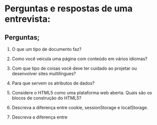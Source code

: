 # Perguntas e respostas de uma entrevista:

## Perguntas;

1. O que um tipo de documento faz?

2. Como você veicula uma página com conteúdo em vários idiomas?

3. Com que tipo de coisas você deve ter cuidado ao projetar ou desenvolver sites multilíngues?

4. Para que servem os atributos de dados?

5. Considere o HTML5 como uma plataforma web aberta. Quais são os blocos de construção do HTML5?

6. Descreva a diferença entre cookie, sessionStorage e localStorage.

7. Descreva a diferença entre <script>, <script async> e <script defer>.

8. Por que geralmente é uma boa ideia posicionar <link>s CSS entre <head></head> e <script>s JS logo antes de </body>? Você conhece alguma exceção?

9. O que é renderização progressiva?

10. Por que você usaria um atributo srcset em uma tag de imagem? Explique o processo que o navegador usa ao avaliar o conteúdo deste atributo.

11. Você já usou diferentes linguagens de templates HTML antes?

12. Qual é a diferença entre canvas e svg?

13. O que são elementos vazios em HTML?

## Respostas;

#### 1.  O tipo de documento (doctype) no HTML informa ao navegador qual versão do HTML a página está usando. Isso ajuda o navegador a renderizar a página corretamente.

#### 2.  Para veicular uma página com conteúdo em vários idiomas, você pode usar várias abordagens. Aqui estão algumas das mais comuns:

<!DOCTYPE html>
<html lang="en">
<head>
    <meta charset="UTF-8">
    <title>usando varias linguas</title>
</head>
<body>
    <p lang="en">This is an English paragraph.</p>
    <p lang="es">Este es un párrafo en español.</p>
    <p lang="fr">Ceci est un paragraphe en français.</p>
</body>
</html>

#### 3. Projetar e desenvolver sites multilíngues envolve várias considerações importantes para garantir uma experiência de usuário consistente e eficaz. Aqui estão alguns pontos chave a serem observados:

1 - Localização vs. Internacionalização

2 - Internacionalização (i18n): Processo de preparar o seu site para suportar múltiplos idiomas sem precisar de grandes mudanças no código.

- Localização (l10n): Adaptação do conteúdo e outras funcionalidades para um público específico, incluindo tradução, formatos de data/hora, moedas, etc.

#### 4.  Os atributos de dados, também conhecidos como atributos de data ou data attributes, são usados para armazenar informações adicionais em elementos HTML. Esses atributos não são exibidos ao usuário, mas podem ser acessados e manipulados via JavaScript e CSS para adicionar funcionalidades dinâmicas ao site.

#### 5.  HTML5 é uma plataforma web aberta que traz consigo uma série de novas funcionalidades e tecnologias projetadas para criar uma experiência de usuário rica e interativa. Aqui estão os principais blocos de construção do HTML5:

### Estrutura Semântica

HTML5 introduz várias tags semânticas que melhoram a estrutura e a acessibilidade do conteúdo da web:

<header>: Define a seção de cabeçalho de um documento ou seção.
<nav>: Define uma seção de navegação.
<section>: Define uma seção genérica de um documento.
<article>: Define um conteúdo independente e autocontido.
<aside>: Define conteúdo relacionado, como uma barra lateral.
<footer>: Define a seção de rodapé de um documento ou seção.
<main>: Define o conteúdo principal de um documento.
<figure> e <figcaption>: Define conteúdo ilustrativo e sua legenda.

e etc...


#### 6. Cookies, sessionStorage e localStorage são todas tecnologias usadas para armazenar dados no navegador do usuário, mas têm características e usos distintos. Vamos ver as diferenças entre elas:

 ### Cookies
 
  Características:
 
 - Armazenamento de Pequenos Dados: Cookies são geralmente usados para armazenar pequenas quantidades de dados (até 4 KB por cookie).
   
- Enviados com Requisições HTTP: Cookies são enviados ao servidor com cada requisição HTTP, permitindo que o servidor leia e escreva dados no cliente.

- Expiração e Persistência: Cada cookie pode ter uma data de expiração. Cookies podem ser persistentes (durando além da sessão do navegador) ou de sessão (expirando quando o navegador é fechado).
  
### Uso Comum:
  
Autenticação e gerenciamento de sessões.
Rastreamento de usuário e personalização.
  
#### Escopo: Cookies têm escopo de domínio e caminho, o que significa que eles são acessíveis apenas nas páginas que pertencem ao domínio e caminho especificados.

### sessionStorage

 Características:

- Armazenamento Temporário: Dados são armazenados apenas durante a sessão do navegador (até que a aba ou janela do navegador seja fechada).

- Não Enviado com Requisições HTTP: Dados no sessionStorage não são enviados ao servidor com cada requisição.

- Escopo: Os dados são específicos à aba ou janela e não são compartilhados entre abas ou janelas diferentes, mesmo que pertençam ao mesmo domínio.
  
### Uso Comum:

- Armazenamento de dados temporários, como informações de formulário que não precisam persistir além da sessão.

### localStorage

 Características:

- Armazenamento Persistente: Dados persistem mesmo depois de fechar a aba ou janela do navegador e são mantidos até serem explicitamente removidos.

- Não Enviado com Requisições HTTP: Dados no localStorage não são enviados ao servidor com cada requisição.

- Escopo: Os dados são específicos ao domínio, mas são acessíveis em todas as abas e janelas que pertencem ao mesmo domínio.
  
### Uso Comum:

- Armazenamento de dados que precisam persistir entre sessões, como preferências do usuário, temas, configurações de layout.

  Comparação Resumida
  
| Característica | Cookies | sessionStorage | localStorage | 
|----------------|---------|----------------|--------------|
| Persistência   | Definida pela expiração	    | Apenas durante a sessão  | Persistente |
| Envio ao Servidor      | Sim, com cada requisição HTTP    | Não | Não    |
| Tamanho   | Geralmente até 4 KB por cookie    | Belo HorizonteCerca de 5 MB por domínio | Cerca de 5 MB por domínio |
| Escopo  | Domínio e caminho | Aba/janela específica  | Domínio |

#### 7. Quando Usar Cada Um:

- <script>: Use quando o script precisa ser executado imediatamente e/ou depende de elementos HTML que estão sendo carregados.

- <script async>: Use quando o script não depende de outros scripts ou do conteúdo do HTML, e a ordem de execução não é crítica.

- <script defer>: Use quando você deseja garantir que o script seja executado apenas após o carregamento completo do documento HTML, ou quando a ordem de execução é importante, mas você deseja carregar o script de forma assíncrona para melhorar o desempenho de carregamento da página.

#### 8. Posicionar os elementos <link> para CSS entre as tags <head></head> e os scripts JavaScript logo antes de </body> é uma prática recomendada por várias razões, relacionadas principalmente ao desempenho e à experiência do usuário. Aqui estão alguns motivos principais:

- Carregamento Assíncrono: Os navegadores geralmente começam a renderizar a página assim que encontram o <head>. Colocar os <link> para folhas de estilo CSS no <head> permite que o navegador comece a baixar e processar os estilos CSS enquanto continua a analisar o restante do documento HTML. Isso é crucial para a renderização inicial rápida e para melhorar a percepção de carregamento rápido da página.

- Prioridade Visual: O CSS controla o layout, a aparência e a animação da página. Tê-lo disponível cedo evita que os elementos da página sejam renderizados sem estilos aplicados, evitando flashes de conteúdo não estilizado (FOUC - Flash of Unstyled Content).
  
#### <script> no Final do <body>

- Carregamento Paralelo: Colocar os scripts JavaScript no final do <body> permite que o navegador carregue e execute os scripts após o conteúdo principal da página ter sido renderizado. Isso melhora a percepção de desempenho, pois o usuário vê o conteúdo visível antes de quaisquer scripts serem executados.

- Menor Impacto na Renderização: Scripts JavaScript podem ser bloqueantes, o que significa que a renderização do conteúdo pode ser interrompida enquanto o navegador executa o script. Colocá-los no final do <body> minimiza esse impacto, garantindo que o conteúdo visível seja priorizado.

#### 9. A renderização progressiva é um conceito fundamental no design de interfaces de usuário e no desenvolvimento web, que se refere à prática de apresentar conteúdo inicial de forma rápida e gradualmente melhorar a apresentação à medida que mais dados são carregados ou processados. Isso não se limita apenas à web, mas também se aplica a aplicativos móveis e outras interfaces digitais. 

### 10. O atributo srcset é usado em elementos <img> para fornecer ao navegador uma lista de URLs de imagens e suas respectivas larguras de pixel, permitindo ao navegador escolher a melhor imagem para renderizar com base no contexto de exibição do usuário. Isso é especialmente útil em dispositivos com diferentes resoluções de tela, como monitores de alta definição (HD), telas de dispositivos móveis e tablets.

#### 11. Não

#### 12. Canvas e SVG são duas tecnologias distintas para renderização gráfica em páginas web. Cada uma tem suas próprias características, vantagens e casos de uso ideais. 

Conclusão

A escolha entre Canvas e SVG depende muito do tipo de gráficos que você está tentando criar e das necessidades específicas do seu projeto. Canvas é poderoso para gráficos dinâmicos e interativos, enquanto SVG é excelente para gráficos vetoriais escaláveis e interativos.

#### 13. Elementos vazios em HTML são elementos que não possuem conteúdo entre suas tags de abertura e fechamento. Em outras palavras, eles não têm conteúdo textual nem outros elementos aninhados dentro deles. Eles são formados apenas pela tag de abertura, possíveis atributos e pela tag de fechamento, que pode ser explícita (como em XHTML) ou implícita (em HTML5).

